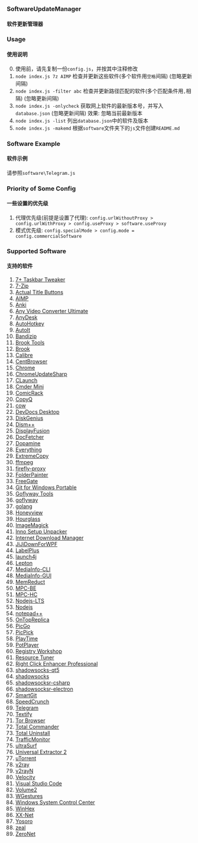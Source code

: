 ### SoftwareUpdateManager
#### 软件更新管理器

### Usage
#### 使用说明
0. 使用前，请先复制一份`config.js`，并按其中注释修改
1. `node index.js 7z AIMP`
  检查并更新这些软件(多个软件用`空格`间隔) (忽略更新间隔)
2. `node index.js -filter abc`
  检查并更新路径匹配的软件(多个匹配条件用`,`相隔) (忽略更新间隔)
3. `node index.js -onlycheck`
  获取网上软件的最新版本号，并写入`database.json` (忽略更新间隔)
  效果: 忽略当前最新版本
4. `node index.js -list`
  列出`database.json`中的软件及版本
5. `node index.js -makemd`
  根据`software`文件夹下的`js`文件创建`README.md`

### Software Example
#### 软件示例
请参照`software\Telegram.js`

### Priority of Some Config
#### 一些设置的优先级
1. 代理优先级(前提是设置了代理): `config.urlWithoutProxy > config.urlWithProxy > config.useProxy > software.useProxy`
2. 模式优先级: `config.specialMode > config.mode = config.commercialSoftware`

### Supported Software
#### 支持的软件
1. [7+ Taskbar Tweaker](https://rammichael.com/downloads/7tt_setup.exe?changelog)
2. [7-Zip](https://www.7-zip.org/download.html)
3. [Actual Title Buttons](https://www.actualtools.com/titlebuttons/)
4. [AIMP](http://www.aimp.ru/?do=download)
5. [Anki](https://apps.ankiweb.net/)
6. [Any Video Converter Ultimate](https://www.any-video-converter.com/products/for_video_ultimate/whatnew.php)
7. [AnyDesk](https://anydesk.com/platforms/windows)
8. [AutoHotkey](https://www.autohotkey.com/download/)
9. [AutoIt](https://www.autoitscript.com/site/autoit/downloads/)
10. [Bandizip](https://www.bandisoft.com/bandizip/)
11. [Brook Tools](https://softs.loan/?dir=%E7%A7%91%E5%AD%A6%E4%B8%8A%E7%BD%91/PC/Brook/Brook%20Tools)
12. [Brook](https://github.com/txthinking/brook/releases/latest)
13. [Calibre](https://github.com/kovidgoyal/calibre/releases/latest)
14. [CentBrowser](https://www.centbrowser.cn/history.html)
15. [Chrome](https://api.shuax.com/tools/getchrome)
16. [ChromeUpdateSharp](https://csharp.love/chrome_update_tool.html)
17. [CLaunch](http://hp.vector.co.jp/authors/VA018351/claunch.html)
18. [Cmder Mini](https://github.com/cmderdev/cmder/releases/latest)
19. [ComicRack](http://comicrack.cyolito.com/downloads)
20. [CopyQ](https://github.com/hluk/CopyQ/releases/latest)
21. [cow](https://github.com/cyfdecyf/cow/releases/latest)
22. [DevDocs Desktop](https://github.com/egoist/devdocs-desktop/releases/latest)
23. [DiskGenius](http://www.eassos.com/download.php)
24. [Dism++](http://www.chuyu.me/zh-Hans/index.html)
25. [DisplayFusion](https://www.displayfusion.com/ChangeLog/)
26. [DocFetcher](https://sourceforge.net/projects/docfetcher/files)
27. [Dopamine](https://www.digimezzo.com/content/software/dopamine/)
28. [Everything](https://www.voidtools.com/downloads/)
29. [ExtremeCopy](http://www.easersoft.com/product.html)
30. [ffmpeg](https://ffmpeg.zeranoe.com/builds/)
31. [firefly-proxy](https://github.com/yinghuocho/firefly-proxy/releases/latest)
32. [FolderPainter](https://www.sordum.org/10124/)
33. [FreeGate](https://github.com/freegate-release/website/)
34. [Git for Windows Portable](https://github.com/git-for-windows/git/releases/latest)
35. [Goflyway Tools](https://softs.loan/?dir=%E7%A7%91%E5%AD%A6%E4%B8%8A%E7%BD%91/PC/GoFlyway/Goflyway%20Tools)
36. [goflyway](https://github.com/coyove/goflyway/releases)
37. [golang](https://golang.org/dl/)
38. [Honeyview](http://www.bandisoft.com/honeyview/)
39. [Hourglass](https://github.com/dziemborowicz/hourglass/releases/latest)
40. [ImageMagick](http://www.imagemagick.org/script/download.php#windows)
41. [Inno Setup Unpacker](https://sourceforge.net/projects/innounp/files/innounp/)
42. [Internet Download Manager](http://www.internetdownloadmanager.com/)
43. [JiJiDownForWPF](http://l.acesheep.com/bili/re.php?callback=?)
44. [LabelPlus](https://github.com/LabelPlus/LabelPlus/releases/latest)
45. [launch4j](https://sourceforge.net/projects/launch4j/files/)
46. [Lepton](https://github.com/hackjutsu/Lepton/releases/latest)
47. [MediaInfo-CLI](https://mediaarea.net/en/MediaInfo/Download/Windows)
48. [MediaInfo-GUI](https://mediaarea.net/en/MediaInfo/Download/Windows)
49. [MemReduct](https://github.com/henrypp/memreduct/releases/latest)
50. [MPC-BE](https://sourceforge.net/projects/mpcbe/files/)
51. [MPC-HC](https://mpc-hc.org/downloads/)
52. [Nodejs-LTS](https://nodejs.org/en/download/)
53. [Nodejs](https://nodejs.org/en/download/current/)
54. [notepad++](https://notepad-plus-plus.org/download/)
55. [OnTopReplica](https://github.com/LorenzCK/OnTopReplica/releases/latest)
56. [PicGo](https://github.com/Molunerfinn/PicGo/releases/latest)
57. [PicPick](https://picpick.app/zh/download)
58. [PlayTime](http://www.dcmembers.com/skwire/download/playtime/)
59. [PotPlayer](https://potplayer.daum.net/)
60. [Registry Workshop](http://www.torchsoft.com/en/download.html)
61. [Resource Tuner](http://www.restuner.com/news-history.htm)
62. [Right Click Enhancer Professional](https://rbsoft.org/downloads/right-click-enhancer/rce-professional-changelog.html)
63. [shadowsocks-qt5](https://github.com/shadowsocks/shadowsocks-qt5/releases/latest)
64. [shadowsocks](https://github.com/shadowsocks/shadowsocks-windows/releases/latest)
65. [shadowsocksr-csharp](https://github.com/shadowsocksrr/shadowsocksr-csharp/releases)
66. [shadowsocksr-electron](https://github.com/erguotou520/electron-ssr/releases/latest)
67. [SmartGit](https://www.syntevo.com/smartgit/download/)
68. [SpeedCrunch](http://speedcrunch.org/download.html)
69. [Telegram](https://github.com/telegramdesktop/tdesktop/releases/latest)
70. [Textify](https://rammichael.com/downloads/textify_setup.exe?changelog)
71. [Tor Browser](https://www.torproject.org/download/download-easy.html.en)
72. [Total Commander](https://www.ghisler.com/download.htm)
73. [Total Uninstall](https://www.martau.com/uninstaller-download.php)
74. [TrafficMonitor](https://github.com/zhongyang219/TrafficMonitor/releases/latest)
75. [ultraSurf](http://wujieliulan.com/)
76. [Universal Extractor 2](https://github.com/Bioruebe/UniExtract2/releases/latest)
77. [uTorrent](http://blog.utorrent.com/releases/windows/)
78. [v2ray](https://github.com/v2ray/v2ray-core/releases/latest)
79. [v2rayN](https://github.com/2dust/v2rayN/releases/latest)
80. [Velocity](https://velocity.silverlakesoftware.com/)
81. [Visual Studio Code](https://github.com/Microsoft/vscode/releases)
82. [Volume2](https://irzyxa.blogspot.com/p/downloads.html)
83. [WGestures](https://github.com/yingDev/WGestures/releases/latest)
84. [Windows System Control Center](http://www.kls-soft.com/wscc/downloads.php)
85. [WinHex](http://www.x-ways.net/winhex/)
86. [XX-Net](https://github.com/XX-net/XX-Net/blob/master/code/default/download.md)
87. [Yosoro](https://github.com/IceEnd/Yosoro/releases/latest)
88. [zeal](https://zealdocs.org/download.html)
89. [ZeroNet](https://github.com/HelloZeroNet/ZeroNet/releases/latest)
